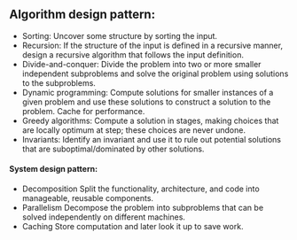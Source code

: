 ## Algorithm design pattern:

- Sorting: Uncover some structure by sorting the input.
- Recursion: If the structure of the input is defined in a recursive manner, design a recursive algorithm that 
follows the input definition.
- Divide-and-conquer: Divide the problem into two or more smaller independent subproblems and solve the original problem using solutions to the subproblems.
- Dynamic programming: Compute solutions for smaller instances of a given problem and use these solutions to 
construct a solution to the problem. Cache for performance.
- Greedy algorithms: Compute a solution in stages, making choices that are locally optimum at step; these choices are never undone.
- Invariants: Identify an invariant and use it to rule out potential solutions that are suboptimal/dominated by 
other solutions.

#### System design pattern:

- Decomposition Split the functionality, architecture, and code into manageable, reusable components.
- Parallelism Decompose the problem into subproblems that can be solved independently on different machines.
- Caching Store computation and later look it up to save work.
